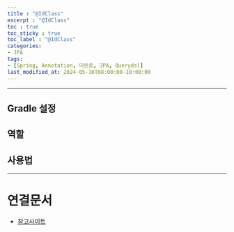 ```yaml
---
title : "@IdClass"
excerpt : "@IdClass"
toc : true
toc_sticky : true
toc_label : "@IdClass"
categories:
- JPA
tags:
- [Spring, Annotation, 미완료, JPA, Querydsl]
last_modified_at: 2024-05-16T08:00:00-10:00:00
---
```

  
---
  
## Gradle 설정
  
## 역할
  
## 사용법

---
  
# 연결문서
- [참고사이트](https://shinsunyoung.tistory.com/51)